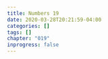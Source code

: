 ```yaml
---
title: Numbers 19
date: 2020-03-28T20:21:59-04:00
categories: []
tags: []
chapter: "019"
inprogress: false
---
```


